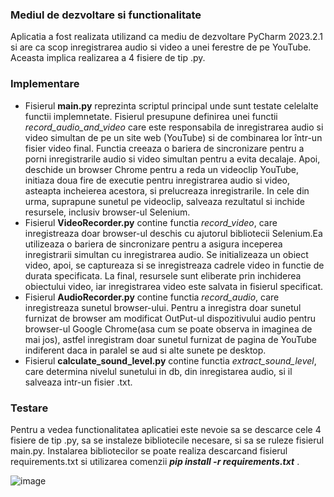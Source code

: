 ### Mediul de dezvoltare si functionalitate

Aplicatia a fost realizata utilizand ca mediu de dezvoltare PyCharm 2023.2.1 si are ca scop inregistrarea audio si video a unei ferestre de pe YouTube.
Aceasta implica realizarea a 4 fisiere de tip .py.
### Implementare
* Fisierul **main.py** reprezinta scriptul principal unde sunt testate celelalte functii implemnetate. Fisierul presupune definirea unei functii *record_audio_and_video* care este responsabila de inregistrarea audio si video simultan de pe un site web (YouTube) si de combinarea lor într-un fisier video final. Functia creeaza o bariera de sincronizare pentru a porni inregistrarile audio si video simultan pentru a evita decalaje. Apoi, deschide un browser Chrome pentru a reda un videoclip YouTube, initiaza doua fire de executie pentru inregistrarea audio si video, asteapta incheierea acestora, si prelucreaza inregistrarile. In cele din urma, suprapune sunetul pe videoclip, salveaza rezultatul si inchide resursele, inclusiv browser-ul Selenium.
* Fisierul **VideoRecorder.py** contine functia *record_video*, care inregistreaza doar browser-ul deschis cu ajutorul bibliotecii Selenium.Ea utilizeaza o bariera de sincronizare pentru a asigura inceperea inregistrarii simultan cu inregistrarea audio. Se initializeaza un obiect video, apoi, se captureaza si se inregistreaza cadrele video in functie de durata specificata. La final, resursele sunt eliberate prin inchiderea obiectului video, iar inregistrarea video este salvata in fisierul specificat.
* Fisierul **AudioRecorder.py** contine functia *record_audio*, care inregistreaza sunetul browser-ului. Pentru a inregistra doar sunetul furnizat de browser am modificat OutPut-ul dispozitivului audio 
pentru browser-ul Google Chrome(asa cum se poate observa in imaginea de mai jos), astfel inregistram doar sunetul furnizat de pagina de YouTube indiferent daca in paralel se aud si alte sunete pe desktop.
* Fisierul **calculate_sound_level.py** contine functia *extract_sound_level*, care determina nivelul sunetului in db, din inregistarea audio, si il salveaza intr-un fisier .txt.

### Testare
Pentru a vedea functionalitatea aplicatiei este nevoie sa se descarce cele 4 fisiere de tip .py, sa se instaleze bibliotecile necesare, si sa se ruleze fisierul main.py. Instalarea bibliotecilor se poate realiza descarcand fisierul requirements.txt si utilizarea comenzii ***pip install -r requirements.txt*** .


![image](https://github.com/IzabelaBurcica/Arobs/assets/106831283/c96c3c88-7380-49f0-b9ac-13b662e9cb27)

